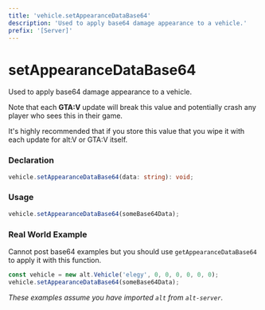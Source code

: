 ```yaml
---
title: 'vehicle.setAppearanceDataBase64'
description: 'Used to apply base64 damage appearance to a vehicle.'
prefix: '[Server]'
---
```


# setAppearanceDataBase64

Used to apply base64 damage appearance to a vehicle.

Note that each **GTA:V** update will break this value and potentially crash any player who sees this in their game.

It's highly recommended that if you store this value that you wipe it with each update for alt:V or GTA:V itself.

### Declaration

```typescript
vehicle.setAppearanceDataBase64(data: string): void;
```

### Usage

```js
vehicle.setAppearanceDataBase64(someBase64Data);
```

### Real World Example

Cannot post base64 examples but you should use `getAppearanceDataBase64` to apply it with this function.

```js
const vehicle = new alt.Vehicle('elegy', 0, 0, 0, 0, 0, 0);
vehicle.setAppearanceDataBase64(someBase64Data);
```

_These examples assume you have imported `alt` from `alt-server`._
